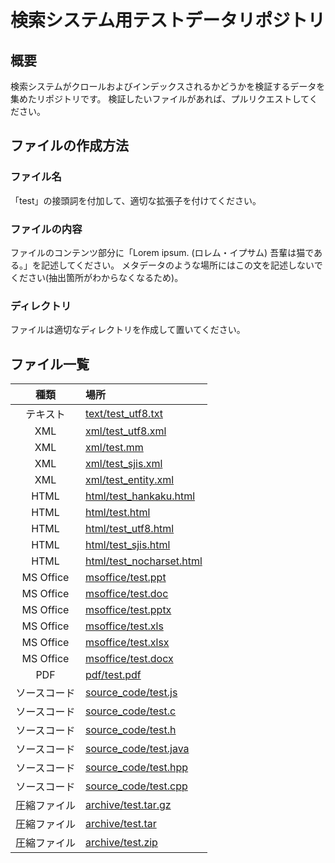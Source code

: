 検索システム用テストデータリポジトリ
=============

## 概要

検索システムがクロールおよびインデックスされるかどうかを検証するデータを集めたリポジトリです。
検証したいファイルがあれば、プルリクエストしてください。

## ファイルの作成方法

### ファイル名

「test」の接頭詞を付加して、適切な拡張子を付けてください。

### ファイルの内容

ファイルのコンテンツ部分に「Lorem ipsum.  (ロレム・イプサム) 吾輩は猫である。」を記述してください。
メタデータのような場所にはこの文を記述しないでください(抽出箇所がわからなくなるため)。

### ディレクトリ

ファイルは適切なディレクトリを作成して置いてください。

## ファイル一覧

| 種類 | 場所 |
|:----:|:-----------|
|テキスト|[text/test_utf8.txt](https://raw.githubusercontent.com/codelibs/fess-testdata/master/text/test_utf8.txt)|
|XML|[xml/test_utf8.xml](https://raw.githubusercontent.com/codelibs/fess-testdata/master/xml/test_utf8.xml)|
|XML|[xml/test.mm](https://raw.githubusercontent.com/codelibs/fess-testdata/master/xml/test.mm)|
|XML|[xml/test_sjis.xml](https://raw.githubusercontent.com/codelibs/fess-testdata/master/xml/test_sjis.xml)|
|XML|[xml/test_entity.xml](https://raw.githubusercontent.com/codelibs/fess-testdata/master/xml/test_entity.xml)|
|HTML|[html/test_hankaku.html](https://raw.githubusercontent.com/codelibs/fess-testdata/master/html/test_hankaku.html)|
|HTML|[html/test.html](https://raw.githubusercontent.com/codelibs/fess-testdata/master/html/test.html)|
|HTML|[html/test_utf8.html](https://raw.githubusercontent.com/codelibs/fess-testdata/master/html/test_utf8.html)|
|HTML|[html/test_sjis.html](https://raw.githubusercontent.com/codelibs/fess-testdata/master/html/test_sjis.html)|
|HTML|[html/test_nocharset.html](https://raw.githubusercontent.com/codelibs/fess-testdata/master/html/test_nocharset.html)|
|MS Office|[msoffice/test.ppt](https://raw.githubusercontent.com/codelibs/fess-testdata/master/msoffice/test.ppt)|
|MS Office|[msoffice/test.doc](https://raw.githubusercontent.com/codelibs/fess-testdata/master/msoffice/test.doc)|
|MS Office|[msoffice/test.pptx](https://raw.githubusercontent.com/codelibs/fess-testdata/master/msoffice/test.pptx)|
|MS Office|[msoffice/test.xls](https://raw.githubusercontent.com/codelibs/fess-testdata/master/msoffice/test.xls)|
|MS Office|[msoffice/test.xlsx](https://raw.githubusercontent.com/codelibs/fess-testdata/master/msoffice/test.xlsx)|
|MS Office|[msoffice/test.docx](https://raw.githubusercontent.com/codelibs/fess-testdata/master/msoffice/test.docx)|
|PDF|[pdf/test.pdf](https://raw.githubusercontent.com/codelibs/fess-testdata/master/pdf/test.pdf)|
|ソースコード|[source_code/test.js](https://raw.githubusercontent.com/codelibs/fess-testdata/master/source_code/test.js)|
|ソースコード|[source_code/test.c](https://raw.githubusercontent.com/codelibs/fess-testdata/master/source_code/test.c)|
|ソースコード|[source_code/test.h](https://raw.githubusercontent.com/codelibs/fess-testdata/master/source_code/test.h)|
|ソースコード|[source_code/test.java](https://raw.githubusercontent.com/codelibs/fess-testdata/master/source_code/test.java)|
|ソースコード|[source_code/test.hpp](https://raw.githubusercontent.com/codelibs/fess-testdata/master/source_code/test.hpp)|
|ソースコード|[source_code/test.cpp](https://raw.githubusercontent.com/codelibs/fess-testdata/master/source_code/test.cpp)|
|圧縮ファイル|[archive/test.tar.gz](https://raw.githubusercontent.com/codelibs/fess-testdata/master/archive/test.tar.gz)|
|圧縮ファイル|[archive/test.tar](https://raw.githubusercontent.com/codelibs/fess-testdata/master/archive/test.tar)|
|圧縮ファイル|[archive/test.zip](https://raw.githubusercontent.com/codelibs/fess-testdata/master/archive/test.zip)|
